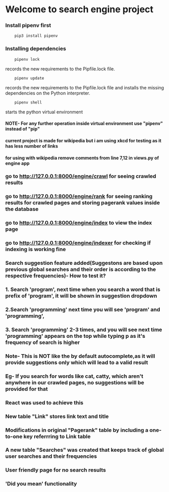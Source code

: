 # Welcome to search engine project

### Install pipenv first
```
    pip3 install pipenv
```

### Installing dependencies 
```
    pipenv lock
```
records the new requirements to the Pipfile.lock file.

```
    pipenv update
```
records the new requirements to the Pipfile.lock file and installs the missing dependencies on the Python interpreter.

```
    pipenv shell
```

starts the python virtual environment

#### NOTE- For any further operation inside virtual environment use "pipenv" instead of "pip"

#### current project is made for wikipedia but i am using xkcd for testing as it has less number of links 

#### for using with wikipedia remove comments from line 7,12 in views.py of engine app

### go to http://127.0.0.1:8000/engine/crawl for seeing crawled results
### go to http://127.0.0.1:8000/engine/rank for seeing ranking results for crawled pages and storing pagerank values inside the database

### go to  http://127.0.0.1:8000/engine/index to view the index page

### go to http://127.0.0.1:8000/engine/indexer for checking if indexing is working fine

### Search suggestion feature added(Suggestons are based upon previous global searches and their order is according to the respective frequencies)- How to test it? 
### 1. Search 'program', next time when you search a word that is prefix of 'program', it will be shown in suggestion dropdown
### 2.Search 'programming' next time you will see 'program' and 'programming', 
### 3. Search 'programming' 2-3 times, and you will see next time 'programming' appears on the top while typing p as it's frequency of search is higher
### Note- This is NOT like the by default autocomplete,as it will provide suggestions only which will lead to a valid result
### Eg- If you search for words like cat, catty, which aren't anywhere in our crawled pages, no suggestions will be provided for that
### React was used to achieve this
### New table "Link" stores link text and title
### Modifications in original "Pagerank" table by including a one-to-one key referrring to Link table
### A new table "Searches" was created that keeps track of global user searches and their frequencies


### User friendly page for no search results
### 'Did you mean' functionality



